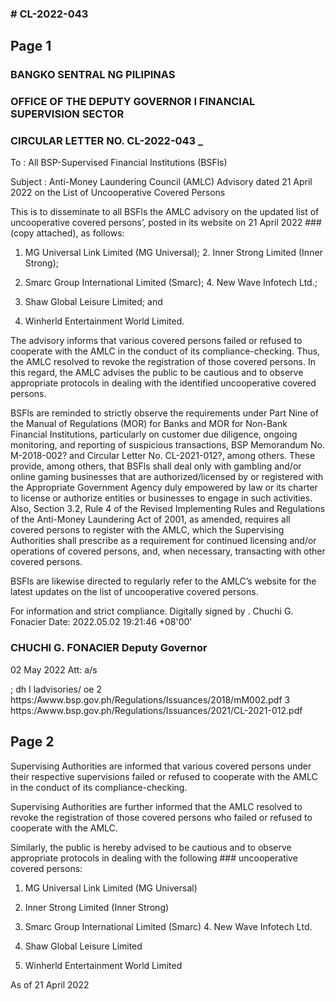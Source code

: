 ### # CL-2022-043

## Page 1

### BANGKO SENTRAL NG PILIPINAS

### OFFICE OF THE DEPUTY GOVERNOR I FINANCIAL SUPERVISION SECTOR

### CIRCULAR LETTER NO. CL-2022-043 _

To : All BSP-Supervised Financial Institutions (BSFls)

Subject : Anti-Money Laundering Council (AMLC) Advisory dated 21 April 2022 on the List of Uncooperative Covered Persons

This is to disseminate to all BSFls the AMLC advisory on the updated list of uncooperative covered persons’, posted in its website on 21 April 2022 ### (copy attached), as follows:

1. MG Universal Link Limited (MG Universal); 2. Inner Strong Limited (Inner Strong);

3. Smarc Group International Limited (Smarc); 4. New Wave Infotech Ltd.;

5. Shaw Global Leisure Limited; and

6. Winherld Entertainment World Limited.

The advisory informs that various covered persons failed or refused to cooperate with the AMLC in the conduct of its compliance-checking. Thus, the AMLC resolved to revoke the registration of those covered persons. In this regard, the AMLC advises the public to be cautious and to observe appropriate protocols in dealing with the identified uncooperative covered persons.

BSFls are reminded to strictly observe the requirements under Part Nine of the Manual of Regulations (MOR) for Banks and MOR for Non-Bank Financial Institutions, particularly on customer due diligence, ongoing monitoring, and reporting of suspicious transactions, BSP Memorandum No. M-2018-002? and Circular Letter No. CL-2021-012?, among others. These provide, among others, that BSFls shall deal only with gambling and/or online gaming businesses that are authorized/licensed by or registered with the Appropriate Government Agency duly empowered by law or its charter to license or authorize entities or businesses to engage in such activities. Also, Section 3.2, Rule 4 of the Revised Implementing Rules and Regulations of the Anti-Money Laundering Act of 2001, as amended, requires all covered persons to register with the AMLC, which the Supervising Authorities shall prescribe as a requirement for continued licensing and/or operations of covered persons, and, when necessary, transacting with other covered persons.

BSFls are likewise directed to regularly refer to the AMLC’s website for the latest updates on the list of uncooperative covered persons.

For information and strict compliance. Digitally signed by . Chuchi G. Fonacier Date: 2022.05.02 19:21:46 +08'00'

### CHUCHI G. FONACIER Deputy Governor

02 May 2022 Att: a/s

; dh I ladvisories/ oe 2 https:/Awww.bsp.gov.ph/Regulations/Issuances/2018/mM002.pdf 3 https:/Awww.bsp.gov.ph/Regulations/Issuances/2021/CL-2021-012.pdf

## Page 2

Supervising Authorities are informed that various covered persons under their respective supervisions failed or refused to cooperate with the AMLC in the conduct of its compliance-checking.

Supervising Authorities are further informed that the AMLC resolved to revoke the registration of those covered persons who failed or refused to cooperate with the AMLC.

Similarly, the public is hereby advised to be cautious and to observe appropriate protocols in dealing with the following ### uncooperative covered persons:

1. MG Universal Link Limited (MG Universal)

2. Inner Strong Limited (Inner Strong)

3. Smarc Group International Limited (Smarc) 4. New Wave Infotech Ltd.

5. Shaw Global Leisure Limited

6. Winherld Entertainment World Limited

As of 21 April 2022

